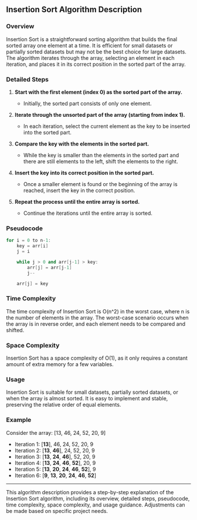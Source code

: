 
## Insertion Sort Algorithm Description

### Overview

Insertion Sort is a straightforward sorting algorithm that builds the final sorted array one element at a time. It is efficient for small datasets or partially sorted datasets but may not be the best choice for large datasets. The algorithm iterates through the array, selecting an element in each iteration, and places it in its correct position in the sorted part of the array.

### Detailed Steps

1. **Start with the first element (index 0) as the sorted part of the array.**
   - Initially, the sorted part consists of only one element.

2. **Iterate through the unsorted part of the array (starting from index 1).**
   - In each iteration, select the current element as the key to be inserted into the sorted part.

3. **Compare the key with the elements in the sorted part.**
   - While the key is smaller than the elements in the sorted part and there are still elements to the left, shift the elements to the right.

4. **Insert the key into its correct position in the sorted part.**
   - Once a smaller element is found or the beginning of the array is reached, insert the key in the correct position.

5. **Repeat the process until the entire array is sorted.**
   - Continue the iterations until the entire array is sorted.

### Pseudocode

```cpp
for i = 0 to n-1:
    key = arr[i]
    j = i

    while j > 0 and arr[j-1] > key:
        arr[j] = arr[j-1]
        j--

    arr[j] = key
```

### Time Complexity

The time complexity of Insertion Sort is O(n^2) in the worst case, where n is the number of elements in the array. The worst-case scenario occurs when the array is in reverse order, and each element needs to be compared and shifted.

### Space Complexity

Insertion Sort has a space complexity of O(1), as it only requires a constant amount of extra memory for a few variables.

### Usage

Insertion Sort is suitable for small datasets, partially sorted datasets, or when the array is almost sorted. It is easy to implement and stable, preserving the relative order of equal elements.

### Example

Consider the array: [13, 46, 24, 52, 20, 9]

- Iteration 1: [**13**], 46, 24, 52, 20, 9
- Iteration 2: [**13**, **46**], 24, 52, 20, 9
- Iteration 3: [**13**, **24**, **46**], 52, 20, 9
- Iteration 4: [**13**, **24**, **46**, **52**], 20, 9
- Iteration 5: [**13**, **20**, **24**, **46**, **52**], 9
- Iteration 6: [**9**, **13**, **20**, **24**, **46**, **52**]

---

This algorithm description provides a step-by-step explanation of the Insertion Sort algorithm, including its overview, detailed steps, pseudocode, time complexity, space complexity, and usage guidance. Adjustments can be made based on specific project needs.